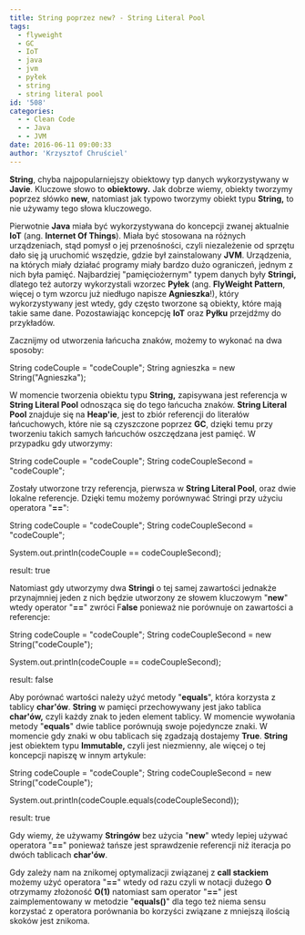 ```yaml
---
title: String poprzez new? - String Literal Pool
tags:
  - flyweight
  - GC
  - IoT
  - java
  - jvm
  - pyłek
  - string
  - string literal pool
id: '508'
categories:
  - - Clean Code
  - - Java
  - - JVM
date: 2016-06-11 09:00:33
author: 'Krzysztof Chruściel'
---
```


**String**, chyba najpopularniejszy obiektowy typ danych wykorzystywany w **Javie**. Kluczowe słowo to **obiektowy.** Jak dobrze wiemy, obiekty tworzymy poprzez słówko **new**, natomiast jak typowo tworzymy obiekt typu **String,** to nie używamy tego słowa kluczowego.
<!-- more -->
Pierwotnie **Java** miała być wykorzystywana do koncepcji zwanej aktualnie **IoT** (ang. **Internet Of Things**). Miała być stosowana na różnych urządzeniach, stąd pomysł o jej przenośności, czyli niezależenie od sprzętu dało się ją uruchomić wszędzie, gdzie był zainstalowany **JVM**. Urządzenia, na których miały działać programy miały bardzo dużo ograniczeń, jednym z nich była pamięć. Najbardziej "pamięciożernym" typem danych były **Stringi,** dlatego też autorzy wykorzystali wzorzec **Pyłek** (ang. **FlyWeight Pattern**, więcej o tym wzorcu już niedługo napisze **Agnieszka**!), który wykorzystywany jest wtedy, gdy często tworzone są obiekty, które mają takie same dane. Pozostawiając koncepcję **IoT** oraz **Pyłku** przejdźmy do przykładów.

Zacznijmy od utworzenia łańcucha znaków, możemy to wykonać na dwa sposoby:

String codeCouple = "codeCouple";
String agnieszka = new String("Agnieszka");

W momencie tworzenia obiektu typu **String,** zapisywana jest referencja w **String Literal Pool** odnosząca się do tego łańcucha znaków. **String Literal Pool** znajduje się na **Heap'ie**, jest to zbiór referencji do literałów łańcuchowych, które nie są czyszczone poprzez **GC**, dzięki temu przy tworzeniu takich samych łańcuchów oszczędzana jest pamięć. W przypadku gdy utworzymy:

String codeCouple = "codeCouple";
String codeCoupleSecond = "codeCouple";

Zostały utworzone trzy referencja, pierwsza w **String Literal Pool**, oraz dwie lokalne referencje. Dzięki temu możemy porównywać Stringi przy użyciu operatora "**\==**":

String codeCouple = "codeCouple";
String codeCoupleSecond = "codeCouple";

System.out.println(codeCouple == codeCoupleSecond);

result: true

Natomiast gdy utworzymy dwa **Stringi** o tej samej zawartości jednakże przynajmniej jeden z nich będzie utworzony ze słowem kluczowym "**new**" wtedy operator "**\==**" zwróci F**alse** ponieważ nie porównuje on zawartości a referencje:

String codeCouple = "codeCouple";
String codeCoupleSecond = new String("codeCouple");

System.out.println(codeCouple == codeCoupleSecond);

result: false

Aby porównać wartości należy użyć metody "**equals**", która korzysta z tablicy **char'ów**. **String** w pamięci przechowywany jest jako tablica **char'ów,** czyli każdy znak to jeden element tablicy. W momencie wywołania metody "**equals**" dwie tablice porównują swoje pojedyncze znaki. W momencie gdy znaki w obu tablicach się zgadzają dostajemy **True**. **String** jest obiektem typu **Immutable,** czyli jest niezmienny, ale więcej o tej koncepcji napiszę w innym artykule:

String codeCouple = "codeCouple";
String codeCoupleSecond = new String("codeCouple");

System.out.println(codeCouple.equals(codeCoupleSecond));

result: true

Gdy wiemy, że używamy **Stringów** bez użycia "**new**" wtedy lepiej używać operatora "**\==**" ponieważ tańsze jest sprawdzenie referencji niż iteracja po dwóch tablicach **char'ów**.

Gdy zależy nam na znikomej optymalizacji związanej z **call stackiem** możemy użyć operatora "**\==**" wtedy od razu czyli w notacji dużego **O** otrzymamy złożoność **O(1)** natomiast sam operator "**\==**" jest zaimplementowany w metodzie "**equals()**" dla tego też niema sensu korzystać z operatora porównania bo korzyści związane z mniejszą ilością skoków jest znikoma.